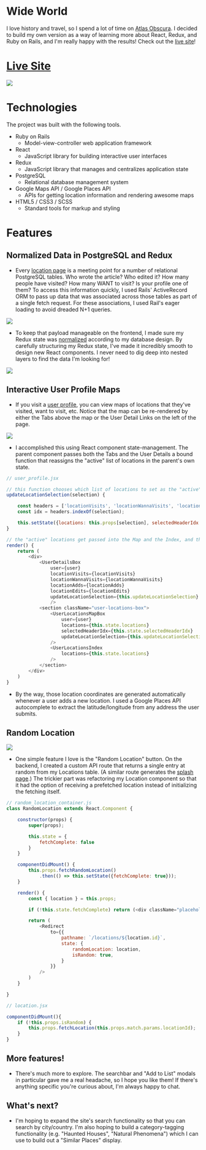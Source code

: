 # Wide World

I love history and travel, so I spend a lot of time on [Atlas Obscura](https://www.atlasobscura.com). I decided to build my own version as a way of learning more about React, Redux, and Ruby on Rails, and I'm really happy with the results! Check out the [live site](https://wide-world.herokuapp.com/#/)!

# [Live Site](https://wide-world.herokuapp.com/#/)

<a href="https://wide-world.herokuapp.com/#/" target="_blank" rel="noreferrer noopener"><img src="https://wide-world-seeds.s3.us-east-1.amazonaws.com/readme_photos/homepage.png" /></a>

# Technologies

The project was built with the following tools.

* Ruby on Rails
    * Model-view-controller web application framework
* React
    * JavaScript library for building interactive user interfaces
* Redux
    * JavaScript library that manages and centralizes application state
* PostgreSQL
    * Relational database management system
* Google Maps API / Google Places API
    * APIs for getting location information and rendering awesome maps
* HTML5 / CSS3 / SCSS
    * Standard tools for markup and styling

# Features

## Normalized Data in PostgreSQL and Redux

* Every <a href="https://wide-world.herokuapp.com/#/locations/13" target="_blanl" rel="noopener noreferrer">location page</a> is a meeting point for a number of relational PostgreSQL tables. Who wrote the article? Who edited it? How many people have visited? How many WANT to visit? Is your profile one of them? To access this information quickly, I used Rails' ActiveRecord ORM to pass up data that was associated across those tables as part of a single fetch request. For these associations, I used Rail's eager loading to avoid dreaded N+1 queries.

<img src="https://wide-world-seeds.s3.us-east-1.amazonaws.com/readme_photos/add-to-list2.gif"/>

* To keep that payload manageable on the frontend, I made sure my Redux state was <a href="https://redux.js.org/usage/structuring-reducers/normalizing-state-shape" target="_blanl" rel="noopener noreferrer">normalized</a> according to my database design. By carefully structuring my Redux state, I've made it incredibly smooth to design new React components. I never need to dig deep into nested layers to find the data I'm looking for!

<img src="https://wide-world-seeds.s3.us-east-1.amazonaws.com/readme_photos/normalizedState.png"/>

## Interactive User Profile Maps

* If you visit a <a href="https://wide-world.herokuapp.com/#/users/1" target="_blank" rel="noopener noreferrer">user profile</a>, you can view maps of locations that they've visited, want to visit, etc. Notice that the map can be re-rendered by either the Tabs above the map or the User Detail Links on the left of the page. 

<img src="https://wide-world-seeds.s3.us-east-1.amazonaws.com/readme_photos/profile_maps.gif"/>

* I accomplished this using React component state-management. The parent component passes both the Tabs and the User Details a bound function that reassigns the "active" list of locations in the parent's own state.

````javascript
// user_profile.jsx

// this function chooses which list of locations to set as the "active" list
updateLocationSelection(selection) {

    const headers = ['locationVisits', 'locationWannaVisits', 'locationAdds', 'locationEdits'];
    const idx = headers.indexOf(selection);

    this.setState({locations: this.props[selection], selectedHeaderIdx: idx})
}

// the "active" locations get passed into the Map and the Index, and the function gets passed into User Details and the Map
render() {
    return (
        <div>
            <UserDetailsBox 
                user={user}
                locationVisits={locationVisits}
                locationWannaVisits={locationWannaVisits}
                locationAdds={locationAdds}
                locationEdits={locationEdits}
                updateLocationSelection={this.updateLocationSelection}
                />
            <section className="user-locations-box">
                <UserLocationsMapBox
                    user={user}
                    locations={this.state.locations}
                    selectedHeaderIdx={this.state.selectedHeaderIdx}
                    updateLocationSelection={this.updateLocationSelection}
                />
                <UserLocationsIndex
                    locations={this.state.locations}
                />
            </section>
        </div>
    )
}
````

* By the way, those location coordinates are generated automatically whenever a user adds a new location. I used a Google Places API autocomplete to extract the latitude/longitude from any address the user submits.

## Random Location

<img src="https://wide-world-seeds.s3.us-east-1.amazonaws.com/readme_photos/random.gif"/>

* One simple feature I love is the "Random Location" button. On the backend, I created a custom API route that returns a single entry at random from my Locations table. (A similar route generates the <a href="https://wide-world.herokuapp.com/#/" target="_blank" rel="noopener noreferrer">splash page</a>.) The trickier part was refactoring my Location component so that it had the option of receiving a prefetched location instead of initializing the fetching itself.

````javascript
// random_location_container.js
class RandomLocation extends React.Component {

    constructor(props) {
        super(props);

        this.state = {
            fetchComplete: false
        }
    }

    componentDidMount() {
        this.props.fetchRandomLocation()
            .then(() => this.setState({fetchComplete: true}));
    }

    render() {
        const { location } = this.props;

        if (!this.state.fetchComplete) return (<div className="placeholder"></div>)

        return (
            <Redirect
                to={{
                    pathname: `/locations/${location.id}`,
                    state: {
                        randomLocation: location,
                        isRandom: true,
                    }
                }}
            />
        )
    }

}

// location.jsx

componentDidMount(){
    if (!this.props.isRandom) {
        this.props.fetchLocation(this.props.match.params.locationId);
    }
}


````

## More features!

* There's much more to explore. The searchbar and "Add to List" modals in particular gave me a real headache, so I hope you like them! If there's anything specific you're curious about, I'm always happy to chat.

## What's next?

* I'm hoping to expand the site's search functionality so that you can search by city/country. I'm also hoping to build a category-tagging functionality (e.g. "Haunted Houses", "Natural Phenomena") which I can use to build out a "Similar Places" display.